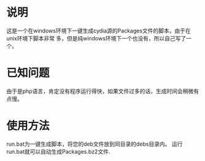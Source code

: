 # 说明
这是一个在windows环境下一键生成cydia源的Packages文件的脚本，由于在unix环境下脚本非常 多，但是纯windows环境下一个也没有，所以自己写了一个。

# 已知问题
由于是php语言，肯定没有程序运行得快，如果文件过多的话，生成时间会稍微有点慢。

# 使用方法
run.bat为一键生成脚本，将您的deb文件放到同目录的debs目录内。
运行run.bat就可以自动生成Packages.bz2文件.
